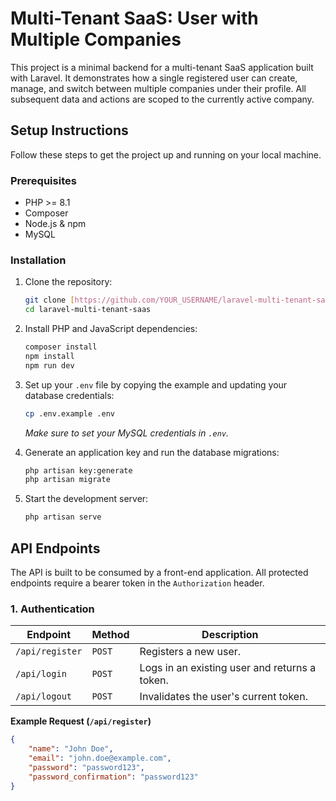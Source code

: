 # Multi-Tenant SaaS: User with Multiple Companies

This project is a minimal backend for a multi-tenant SaaS application built with Laravel. It demonstrates how a single registered user can create, manage, and switch between multiple companies under their profile. All subsequent data and actions are scoped to the currently active company.

## Setup Instructions

Follow these steps to get the project up and running on your local machine.

### Prerequisites
- PHP >= 8.1
- Composer
- Node.js & npm
- MySQL

### Installation

1.  Clone the repository:
    ```bash
    git clone [https://github.com/YOUR_USERNAME/laravel-multi-tenant-saas.git](https://github.com/YOUR_USERNAME/laravel-multi-tenant-saas.git)
    cd laravel-multi-tenant-saas
    ```

2.  Install PHP and JavaScript dependencies:
    ```bash
    composer install
    npm install
    npm run dev
    ```

3.  Set up your `.env` file by copying the example and updating your database credentials:
    ```bash
    cp .env.example .env
    ```
    _Make sure to set your MySQL credentials in `.env`._

4.  Generate an application key and run the database migrations:
    ```bash
    php artisan key:generate
    php artisan migrate
    ```

5.  Start the development server:
    ```bash
    php artisan serve
    ```

## API Endpoints

The API is built to be consumed by a front-end application. All protected endpoints require a bearer token in the `Authorization` header.

### 1. Authentication
| Endpoint | Method | Description |
|---|---|---|
| `/api/register` | `POST` | Registers a new user. |
| `/api/login` | `POST` | Logs in an existing user and returns a token. |
| `/api/logout` | `POST` | Invalidates the user's current token. |

**Example Request (`/api/register`)**
```json
{
    "name": "John Doe",
    "email": "john.doe@example.com",
    "password": "password123",
    "password_confirmation": "password123"
}